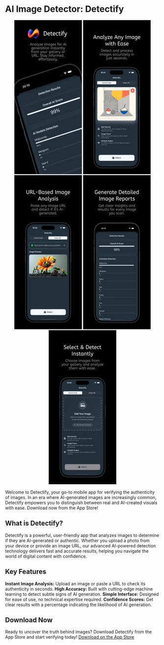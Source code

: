 # AI Image Detector: Detectify

<div align="center">
  <img src="Detectify-AppStore/det1.png" width="220" height="500"> <img src="Detectify-AppStore/det2.png" width="220" height="500"> <img src="Detectify-AppStore/det3.png" width="220" height="500">
  <img src="Detectify-AppStore/det4.png" width="220" height="500"> <img src="Detectify-AppStore/det5.png" width="220" height="500">
</div>

Welcome to Detectify, your go-to mobile app for verifying the authenticity of images. In an era where AI-generated images are increasingly common, Detectify empowers you to distinguish between real and AI-created visuals with ease. Download now from the App Store!

## What is Detectify?
Detectify is a powerful, user-friendly app that analyzes images to determine if they are AI-generated or authentic. Whether you upload a photo from your device or provide an image URL, our advanced AI-powered detection technology delivers fast and accurate results, helping you navigate the world of digital content with confidence.

## Key Features
**Instant Image Analysis:** Upload an image or paste a URL to check its authenticity in seconds.
**High Accuracy:** Built with cutting-edge machine learning to detect subtle signs of AI generation.
**Simple Interface:** Designed for ease of use, no technical expertise required.
**Confidence Scores:** Get clear results with a percentage indicating the likelihood of AI generation.

## Download Now
Ready to uncover the truth behind images? Download Detectify from the App Store and start verifying today!
[Download on the App Store](https://apps.apple.com/tr/app/ai-image-detector-detectify/id6739735839)

